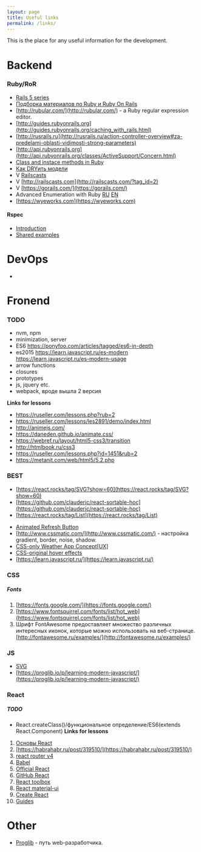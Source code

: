 ```yaml
---
layout: page
title: Useful links
permalink: /links/
---
```


This is the place for any useful information for the development.

# Backend

### Ruby/RoR
* [Rails 5 series](http://blog.bigbinary.com/categories/Rails-5)
* [Подборка материалов по Ruby и Ruby On Rails](https://proglib.io/p/ruby-materials-digest/)
* [http://rubular.com/](http://rubular.com/) - a Ruby regular expression editor. 
* [http://guides.rubyonrails.org](http://guides.rubyonrails.org/caching_with_rails.html)
* [http://rusrails.ru](http://rusrails.ru/action-controller-overview#za-predelami-oblasti-vidimosti-strong-parameters)
* [http://api.rubyonrails.org](http://api.rubyonrails.org/classes/ActiveSupport/Concern.html)
* [Class and instace methods in Ruby](http://www.railstips.org/blog/archives/2009/05/11/class-and-instance-methods-in-ruby/)
* [Как DRYить модели](https://habrahabr.ru/hub/ror/)
* V [Railscasts](https://www.youtube.com/user/RailscastsReloaded/videos)
* V [http://railscasts.com](http://railscasts.com/?tag_id=2)
* V [https://gorails.com/](https://gorails.com/)
* Advanced Enumeration with Ruby [RU](https://habrahabr.ru/post/335072/) [EN](https://blog.codeship.com/advanced-enumeration-with-ruby/)
* [https://wyeworks.com](https://wyeworks.com)
#### Rspec
* [Introduction](https://hackernoon.com/your-guide-to-testing-in-ruby-on-rails-5-c8bd122e38ad)
* [Shared examples](https://relishapp.com/rspec/rspec-core/v/3-5/docs/example-groups/shared-examples)

# DevOps
*

# Fronend
### TODO
- nvm, npm
- minimization, server
- ES6 https://ponyfoo.com/articles/tagged/es6-in-depth
- es2015 https://learn.javascript.ru/es-modern
https://learn.javascript.ru/es-modern-usage
- arrow functions
- closures
- prototypes 
- js, jquery etc.
- webpack, вроде вышла 2 версия

**Links for lessons**
- https://ruseller.com/lessons.php?rub=2
- https://ruseller.com/lessons/les2891/demo/index.html
- http://animejs.com/
- https://daneden.github.io/animate.css/
- https://webref.ru/layout/html5-css3/transition
- http://htmlbook.ru/css3
- https://ruseller.com/lessons.php?id=1451&rub=2
- https://metanit.com/web/html5/5.2.php

### BEST
- [https://react.rocks/tag/SVG?show=60](https://react.rocks/tag/SVG?show=60)
- [https://github.com/clauderic/react-sortable-hoc](https://github.com/clauderic/react-sortable-hoc)
- [https://react.rocks/tag/List](https://react.rocks/tag/List)
* [Animated Refresh Button](http://hugoware.net/snippets/animated-refresh-button)
* [http://www.cssmatic.com/](http://www.cssmatic.com/) - настройка gradient, border, noise, shadow.
* [CSS-only Weather App Concept[UX]](https://codepen.io/anon/pen/gxRVmY) 
* [CSS-original hover effects](http://www.webmasters.by/original-hover-effects-with-css3-4.html)
* [https://learn.javascript.ru/](https://learn.javascript.ru/)

### CSS
##### Fonts
1. [https://fonts.google.com/](https://fonts.google.com/)
1. [https://www.fontsquirrel.com/fonts/list/hot_web](https://www.fontsquirrel.com/fonts/list/hot_web)
1. Шрифт FontAwesome предоставляет множество различных интересных иконок, которые можно использовать на веб-странице. [http://fontawesome.ru/examples/](http://fontawesome.ru/examples/)
### JS
- [SVG](http://svgjs.com/)
- [https://proglib.io/p/learning-modern-javascript/](https://proglib.io/p/learning-modern-javascript/)

### React
##### TODO
- React.createClass()/функциональное определение/ES6(extends React.Component)
**Links for lessons**
1. [Основы React](https://metanit.com/web/react)
1. [https://habrahabr.ru/post/319510/](https://habrahabr.ru/post/319510/)
1. [react router v4](https://medium.com/@pshrmn/a-simple-react-router-v4-tutorial-7f23ff27adf)
1. [Babel](http://babeljs.io/)
1. [Official React](https://facebook.github.io/react/tutorial/tutorial.html)
1. [GitHub React](https://github.com/facebook/react)
1. [React toolbox](http://react-toolbox.com/#/components/tooltip)
1. [React material-ui](http://www.material-ui.com/#/get-started/server-rendering)
1. [Create React](https://habrahabr.ru/company/plarium/blog/326520/)
1. [Guides](https://egghead.io/technologies/react)

# Other
* [Proglib](https://proglib.io/p/2017-web-developer-path/) - путь web-разработчика.
